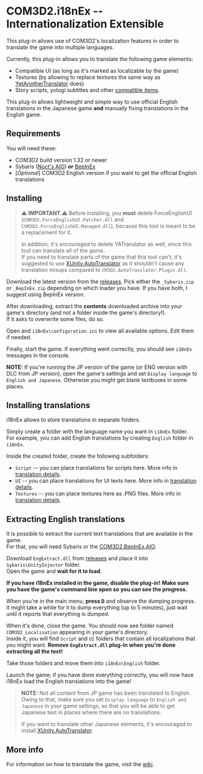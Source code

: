 # COM3D2.i18nEx -- Internationalization Extensible

This plug-in allows use of COM3D2's localization features in order to translate the game into multiple languages.

Currently, this plug-in allows you to translate the following game elements:

* Compatible UI (as long as it's marked as localizable by the game)
* Textures (by allowing to replace textures the same way as [YetAnotherTranslator](https://github.com/denikson/CM3D2.YATranslator) does)
* Story scripts, yotogi subtitles and other [compatible items]([#translation-details](https://github.com/denikson/COM3D2.i18nEx/wiki/How-to-translate)).

This plug-in allows lightweight and simple way to use official English translations in the Japanese game 
**and** manually fixing translations in the English game. 

## Requirements

You will need these:

* COM3D2 build version 1.32 or newer
* Sybaris ([Noct's AIO](https://custommaid3d2.com/index.php?downloads/noctsouls-sybaris-for-com3d2.63/)) **or** [BepInEx](https://github.com/NeighTools/COM3D2.BepInEx.AIO)
* [*Optional*] COM3D2 English version if you want to get the official English translations

## Installing

> ⚠️ **IMPORTANT** ⚠️
> Before installing, you **must** delete ForceEnglishUI (`COM3D2.ForceEnglishUI.Patcher.dll` and `COM3D2.ForceEnglishUI.Managed.dll`), 
> because this tool is meant to be a replacement for it.
>  
> In addition, it's *encouraged* to delete YATranslator as well, since this tool can translate
> all of the game.  
> If you need to translate parts of the game that this tool can't, it's suggested to use
> [XUnity.AutoTranslator](https://github.com/bbepis/XUnity.AutoTranslator/) as it shouldn't cause any
> translation mixups compared to `CM3D2.AutoTranslator.Plugin.dll`.

Download the latest version from the [releases](https://github.com/denikson/COM3D2.i18nEx/releases). Pick either the `_Sybaris.zip` or `_BepInEx.zip` depending on which loader you have.
If you have both, I suggest using BepInEx version.

After downloading, extract the **contents** downloaded archive into your game's directory (and not a folder inside the game's directory!).  
If it asks to overwrite some files, do so.

Open and `i18nEx\configuration.ini` to view all available options. Edit them if needed.

Finally, start the game. If everything went correctly, you should see `i18nEx` messages in the console.

**NOTE:** If you're running the JP version of the game (or ENG version with DLC from JP version), open the game's settings 
and set `Display language` to `English and Japanese`. Otherwise you might get blank textboxes in some places.

## Installing translations

i18nEx allows to store translations in separate folders.

Simply create a folder with the language name you want in `i18nEx` folder.  
For example, you can add English translations by creating `English` folder in `i18nEx`.

Inside the created folder, create the following subfolders:

* `Script` -- you can place translations for scripts here. More info in [translation details](#translation-details).
* `UI` -- you can place translations for UI texts here. More info in [translation details](#translation-details).
* `Textures` -- you can place textures here as .PNG files. More info in [translation details](#translation-details).

## Extracting English translations

It is possible to extract the current text translations that are available in the game.  
For that, you will need Sybaris or the [COM3D2.BepInEx.AIO](https://github.com/NeighTools/COM3D2.BepInEx.AIO).

Download `EngExtract.dll` from [releases](https://github.com/denikson/COM3D2.i18nEx/releases) and place it into `Sybaris\UnityInjector` folder.  
Open the game and **wait for it to load**.

**If you have i18nEx installed in the game, disable the plug-in!**
**Make sure you have the game's command line open so you can see the progress.** 

When you're in the main menu, **press <kbd>D</kbd>** and observe the dumping progress.  
It might take a while for it to dump everything (up to 5 minutes), just wait until it reports that everything is dumped.

When it's done, close the game. You should now see folder named `COM3D2_Localisation` appearing in your game's directory.  
Inside it, you will find `Script` and `UI` folders that contain all localizations that you might want.
**Remove `EngExtract.dll` plug-in when you're done extracting all the text!**

Take those folders and move them into `i18nEx\English` folder.

Launch the game; if you have done everything correctly, you will now have i18nEx load the English translations into the game!

> **NOTE:**
> Not all content from JP game has been translated to English.  
> Owing to that, make sure you set `Display language` to `English and Japanese` in your game settings, 
> so that you will be able to get Japanese text in places where there are no translations.  
> 
> If you want to translate other Japanese elements, it's encouraged to install [XUnity.AutoTranslator](https://github.com/bbepis/XUnity.AutoTranslator/).

## More info

For information on how to translate the game, visit the [wiki](https://github.com/denikson/COM3D2.i18nEx/wiki/How-to-translate).
